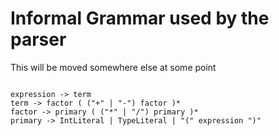 # Informal Grammar used by the parser

This will be moved somewhere else at some point

```

expression -> term
term -> factor ( ("+" | "-") factor )*
factor -> primary ( ("*" | "/") primary )*
primary -> IntLiteral | TypeLiteral | "(" expression ")"

```
